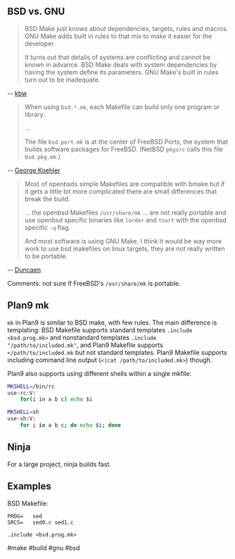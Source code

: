 ## BSD vs. GNU

> BSD Make just knows about dependencies, targets, rules and macros.
> GNU Make adds built in rules to that mix to make it easier for the developer.
>
> It turns out that details of systems are conflicting and cannot be known in advance.
> BSD Make deals with system dependencies by having the system define its parameters.
> GNU Make's built in rules turn out to be inadequate.

-- [kbw](http://www.cplusplus.com/articles/jTbCpfjN/)

> When using `bsd.*.mk`, each Makefile can build only one program or library.
>
> ...
>
> The file `bsd.port.mk` is at the center of FreeBSD Ports,
> the system that builds software packages for FreeBSD.
> (NetBSD `pkgsrc` calls this file `bsd.pkg.mk`.)

-- [George Koehler](https://stackoverflow.com/questions/2131219/merits-of-bmake/25152244)

> Most of openbsds simple Makefiles are compatible with bmake
> but if it gets a little bit more complicated
> there are small differences that break the build.
>
> ... the openbsd Makefiles `/usr/share/mk` ... are  not really portable
> and use openbsd specific binaries like `lorder` and `tsort` with the openbsd specific `-q` flag.
>
> And most software is using GNU Make,
> I think it would be way more work to use bsd makefiles on linux targets,
> they are not really written to be portable.

-- [Duncaen](https://forum.voidlinux.eu/t/pitfalls-on-bmake-bsd-make/956/2)

Comments: not sure if FreeBSD's `/usr/share/mk` is portable.

## Plan9 mk

`mk` in Plan9 is similar to BSD make, with few rules.
The main difference is templating:
BSD Makefile supports standard templates `.include <bsd.prog.mk>`
and nonstandard templates `.include "/path/to/included.mk"`,
and Plan9 Makefile supports `</path/to/included.mk`
but not standard templates.
Plan9 Makefile supports including command line output (`<|cat /path/to/included.mk>`) though.

Plan9 also supports using different shells within a single mkfile:

```sh
MKSHELL=/bin/rc
use-rc:V:
    for(i in a b c) echo $i

MKSHELL=sh
use-sh:V:
    for i in a b c; do echo $i; done
```

## Ninja

For a large project, ninja builds fast.

## Examples

BSD Makefile:

```make
PROG=   sed
SRCS=   sed0.c sed1.c

.include <bsd.prog.mk>
```

#make #build #gnu #bsd
